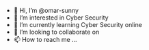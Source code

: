 - 👋 Hi, I’m @omar-sunny
- 👀 I’m interested in Cyber Security
- 🌱 I’m currently learning Cyber Security online
- 💞️ I’m looking to collaborate on 
- 📫 How to reach me ...

<!---
omar-sunny/omar-sunny is a ✨ special ✨ repository because its `README.md` (this file) appears on your GitHub profile.
You can click the Preview link to take a look at your changes.
--->
